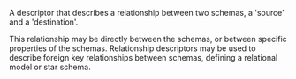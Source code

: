 A descriptor that describes a relationship between two schemas, a 'source' and a 'destination'.  

This relationship may be directly between the schemas, or between specific properties of the schemas.  Relationship descriptors may be used to describe foreign key relationships between schemas, defining a relational model or star schema.
